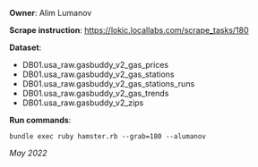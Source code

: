 **Owner**: Alim Lumanov

**Scrape instruction**: https://lokic.locallabs.com/scrape_tasks/180

**Dataset**:

- DB01.usa_raw.gasbuddy_v2_gas_prices
- DB01.usa_raw.gasbuddy_v2_gas_stations
- DB01.usa_raw.gasbuddy_v2_gas_stations_runs
- DB01.usa_raw.gasbuddy_v2_gas_trends
- DB01.usa_raw.gasbuddy_v2_zips

**Run commands**:

`bundle exec ruby hamster.rb --grab=180 --alumanov`

_May 2022_
